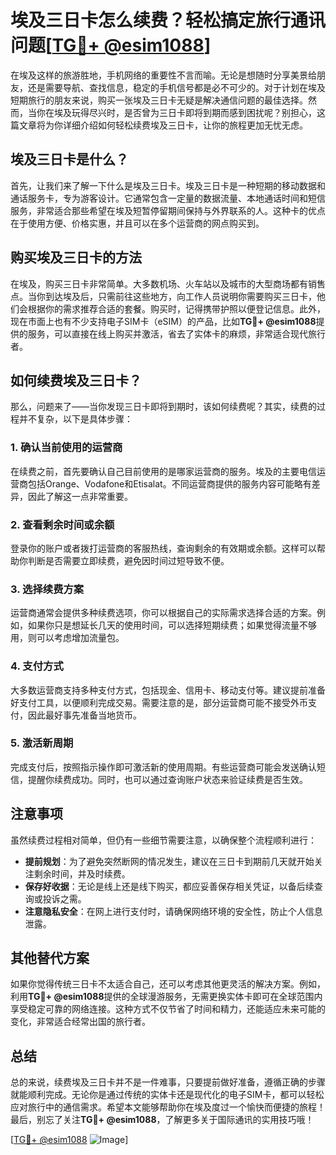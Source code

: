 # 埃及三日卡怎么续费？轻松搞定旅行通讯问题[[TG💪+ @esim1088](https://t.me/s/esim1088)]

在埃及这样的旅游胜地，手机网络的重要性不言而喻。无论是想随时分享美景给朋友，还是需要导航、查找信息，稳定的手机信号都是必不可少的。对于计划在埃及短期旅行的朋友来说，购买一张埃及三日卡无疑是解决通信问题的最佳选择。然而，当你在埃及玩得尽兴时，是否曾为三日卡即将到期而感到困扰呢？别担心，这篇文章将为你详细介绍如何轻松续费埃及三日卡，让你的旅程更加无忧无虑。

## 埃及三日卡是什么？

首先，让我们来了解一下什么是埃及三日卡。埃及三日卡是一种短期的移动数据和通话服务卡，专为游客设计。它通常包含一定量的数据流量、本地通话时间和短信服务，非常适合那些希望在埃及短暂停留期间保持与外界联系的人。这种卡的优点在于使用方便、价格实惠，并且可以在多个运营商的网点购买到。

## 购买埃及三日卡的方法

在埃及，购买三日卡非常简单。大多数机场、火车站以及城市的大型商场都有销售点。当你到达埃及后，只需前往这些地方，向工作人员说明你需要购买三日卡，他们会根据你的需求推荐合适的套餐。购买时，记得携带护照以便登记信息。此外，现在市面上也有不少支持电子SIM卡（eSIM）的产品，比如**TG💪+ @esim1088**提供的服务，可以直接在线上购买并激活，省去了实体卡的麻烦，非常适合现代旅行者。

## 如何续费埃及三日卡？

那么，问题来了——当你发现三日卡即将到期时，该如何续费呢？其实，续费的过程并不复杂，以下是具体步骤：

### 1. 确认当前使用的运营商
在续费之前，首先要确认自己目前使用的是哪家运营商的服务。埃及的主要电信运营商包括Orange、Vodafone和Etisalat。不同运营商提供的服务内容可能略有差异，因此了解这一点非常重要。

### 2. 查看剩余时间或余额
登录你的账户或者拨打运营商的客服热线，查询剩余的有效期或余额。这样可以帮助你判断是否需要立即续费，避免因时间过短导致不便。

### 3. 选择续费方案
运营商通常会提供多种续费选项，你可以根据自己的实际需求选择合适的方案。例如，如果你只是想延长几天的使用时间，可以选择短期续费；如果觉得流量不够用，则可以考虑增加流量包。

### 4. 支付方式
大多数运营商支持多种支付方式，包括现金、信用卡、移动支付等。建议提前准备好支付工具，以便顺利完成交易。需要注意的是，部分运营商可能不接受外币支付，因此最好事先准备当地货币。

### 5. 激活新周期
完成支付后，按照指示操作即可激活新的使用周期。有些运营商可能会发送确认短信，提醒你续费成功。同时，也可以通过查询账户状态来验证续费是否生效。

## 注意事项

虽然续费过程相对简单，但仍有一些细节需要注意，以确保整个流程顺利进行：

- **提前规划**：为了避免突然断网的情况发生，建议在三日卡到期前几天就开始关注剩余时间，并及时续费。
- **保存好收据**：无论是线上还是线下购买，都应妥善保存相关凭证，以备后续查询或投诉之需。
- **注意隐私安全**：在网上进行支付时，请确保网络环境的安全性，防止个人信息泄露。

## 其他替代方案

如果你觉得传统三日卡不太适合自己，还可以考虑其他更灵活的解决方案。例如，利用**TG💪+ @esim1088**提供的全球漫游服务，无需更换实体卡即可在全球范围内享受稳定可靠的网络连接。这种方式不仅节省了时间和精力，还能适应未来可能的变化，非常适合经常出国的旅行者。

## 总结

总的来说，续费埃及三日卡并不是一件难事，只要提前做好准备，遵循正确的步骤就能顺利完成。无论你是通过传统的实体卡还是现代化的电子SIM卡，都可以轻松应对旅行中的通信需求。希望本文能够帮助你在埃及度过一个愉快而便捷的旅程！最后，别忘了关注**TG💪+ @esim1088**，了解更多关于国际通讯的实用技巧哦！

[[TG💪+ @esim1088](https://t.me/s/esim1088) ![Image](https://i.postimg.cc/4NQfJmqS/Snipaste-2025-05-13-00-14-12.png)]